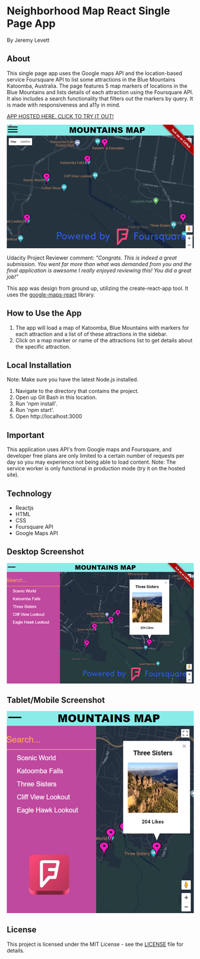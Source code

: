 # Neighborhood Map React Single Page App
By Jeremy Levett

## About
This single page app uses the Google maps API and the location-based service Foursquare API to list some attractions in the Blue Mountains Katoomba, Australia. The page features 5 map markers of locations in the Blue Mountains and lists details of each attraction using the Foursquare API. It also includes a search functionality that filters out the markers by query.
It is made with responsiveness and a11y in mind.

[APP HOSTED HERE. CLICK TO TRY IT OUT!](https://jlevett.github.io/Neighborhood-Map-React/ "Live App Hosted Here")


![Gif](https://github.com/Jlevett/Neighborhood-Map-React/blob/master/Map.gif)

Udacity Project Reviewer comment:
_"Congrats. This is indeed a great submission. You went far more than what was demanded from you and the final application is awesome
I really enjoyed reviewing this! You did a great job!"_

This app was design from ground up, utilizing the create-react-app tool.
It uses the [google-maps-react](https://www.npmjs.com/package/google-maps-react) library.

## How to Use the App
1. The app will load a map of Katoomba, Blue Mountains with markers for each attraction and a list of of these attractions in the sidebar.
2. Click on a map marker or name of the attractions list to get details about the specific attraction.

## Local Installation 
Note: Make sure you have the latest Node.js installed.
1. Navigate to the directory that contains the project.
2. Open up Git Bash in this location.
3. Run 'npm install'.
4. Run 'npm start'.
5. Open http://localhost:3000

## Important
This application uses API's from Google maps and Foursquare, and developer free plans are only limited to a certain number of requests per day so you may experience not being able to load content. Note: The service worker is only functional in production mode (try it on the hosted site).

## Technology
* Reactjs
* HTML
* CSS
* Foursquare API
* Google Maps API

## Desktop Screenshot
![Image of App Desktop](https://github.com/Jlevett/Neighborhood-Map-React/blob/master/React%20Map%20App%20Desktop.png)

## Tablet/Mobile Screenshot
![Image of App Mobile](https://github.com/Jlevett/Neighborhood-Map-React/blob/master/React%20Map%20App%20Mobile.png)

## License
This project is licensed under the MIT License - see the [LICENSE](https://github.com/Jlevett/Neighborhood-Map-React/blob/master/LICENSE) file for details.
